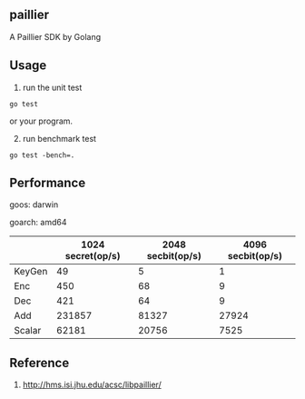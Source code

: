 ## paillier 
A Paillier SDK by Golang 

## Usage 

1. run the unit test  
```
go test
```
or your program.


2. run benchmark test
```
go test -bench=.
```

## Performance 

goos: darwin

goarch: amd64

|        | 1024 secret(op/s) | 2048 secbit(op/s) | 4096 secbit(op/s) |
| ------ | ----------------- | ----------------- | ----------------- |
| KeyGen | 49                | 5                 | 1                 |
| Enc    | 450               | 68                | 9                 |
| Dec    | 421               | 64                | 9                 |
| Add    | 231857            | 81327             | 27924             |
| Scalar | 62181             | 20756             | 7525              |

## Reference
1. http://hms.isi.jhu.edu/acsc/libpaillier/
